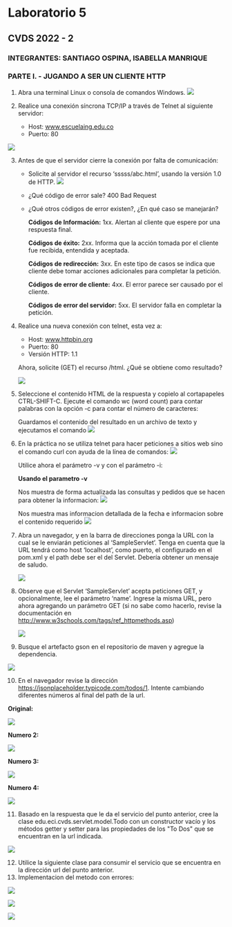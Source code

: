 # Laboratorio 5
## CVDS 2022 - 2
### INTEGRANTES: SANTIAGO OSPINA, ISABELLA MANRIQUE
### PARTE I. - JUGANDO A SER UN CLIENTE HTTP


1. Abra una terminal Linux o consola de comandos Windows.
![](resourcer/1.png)


2. Realice una conexión síncrona TCP/IP a través de Telnet al siguiente servidor:
   * Host: www.escuelaing.edu.co
   * Puerto: 80
   
![](resourcer/2.png)


3. Antes de que el servidor cierre la conexión por falta de comunicación:
    * Solicite al servidor el recurso ‘sssss/abc.html’,
      usando la versión 1.0 de HTTP.
   ![](resourcer/3.png)
    * ¿Qué código de error sale? 400 Bad Request
    * ¿Qué otros códigos de error existen?, ¿En qué caso se manejarán?
      
       **Códigos de Información:** 1xx. Alertan al cliente que espere por
       una respuesta final.
   
       **Códigos de éxito:** 2xx. Informa que la acción tomada por el
       cliente fue recibida, entendida y aceptada.
   
       **Códigos de redirección:** 3xx. En este tipo de casos se indica que
       cliente debe tomar acciones adicionales para completar la petición.
       
       **Códigos de error de cliente:** 4xx. El error parece ser causado
        por el cliente.

       **Códigos de error del servidor:** 5xx. El servidor falla en completar la petición.


4. Realice una nueva conexión con telnet, esta vez a:
   * Host: www.httpbin.org
   * Puerto: 80
   * Versión HTTP: 1.1

   Ahora, solicite (GET) el recurso /html. ¿Qué se obtiene como resultado?
   
   ![](resourcer/5.png)


5. Seleccione el contenido HTML de la respuesta y copielo al cortapapeles CTRL-SHIFT-C. Ejecute el comando wc (word count) para contar palabras con la
   opción -c para contar el número de caracteres:

   Guardamos el contenido del resultado en un archivo de texto y ejecutamos el comando
    ![](resourcer/4.png)


6. En la práctica no se utiliza telnet para hacer peticiones a sitios web sino el comando curl con ayuda de la línea de comandos:
   ![](resourcer/6.png)


   Utilice ahora el parámetro -v y con el parámetro -i:
    
   **Usando el parametro -v**

   Nos muestra de forma actualizada las consultas y pedidos que se hacen para obtener la informacion:
   ![](resourcer/7.png)
  
   Nos muestra mas informacion detallada de la fecha e informacion sobre el contenido requerido
   ![](resourcer/8.png)
   
7. Abra un navegador, y en la barra de direcciones ponga la URL con la cual se le enviarán peticiones al ‘SampleServlet’. Tenga en cuenta que la URL tendrá
   como host ‘localhost’, como puerto, el configurado en el pom.xml y el path debe ser el del Servlet. Debería obtener un mensaje de saludo.

   ![](resourcer/9.png)


8. Observe que el Servlet ‘SampleServlet’ acepta peticiones GET, y opcionalmente, lee el parámetro ‘name’. Ingrese la misma URL, pero ahora agregando
    un parámetro GET (si no sabe como hacerlo, revise la documentación en http://www.w3schools.com/tags/ref_httpmethods.asp)

   ![](resourcer/10.png)


9. Busque el artefacto gson en el repositorio de maven y agregue la dependencia.

 ![](resourcer/11.png)
 
10. En el navegador revise la dirección https://jsonplaceholder.typicode.com/todos/1. Intente cambiando diferentes números al final del path de la url.

**Original:**

 ![](resourcer/12.png)
 
**Numero 2:**

![](resourcer/13.png)

**Numero 3:**

![](resourcer/14.png)

**Numero 4:**

![](resourcer/15.png)

11. Basado en la respuesta que le da el servicio del punto anterior, cree la clase edu.eci.cvds.servlet.model.Todo con un constructor vacío y los
métodos getter y setter para las propiedades de los "To Dos" que se encuentran en la url indicada.

![](resourcer/16.png)

12. Utilice la siguiente clase para consumir el servicio que se encuentra en la dirección url del punto anterior.
13. Implementacion del metodo con errores:

![](resourcer/17.png)

![](resourcer/18.png)

![](resourcer/19.png)